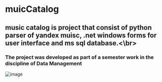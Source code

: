 # muicCatalog
## music catalog is project that consist of python parser of yandex muisc, .net windows forms for user interface and ms sql database.<\br>
### The project was developed as part of a semester work in the discipline of Data Management
![image](https://github.com/VladMursalimov/musicCatalog/assets/74963780/9d836c72-3bc9-4871-83d5-03cbc2471cd8)

